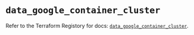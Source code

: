 # `data_google_container_cluster`

Refer to the Terraform Registory for docs: [`data_google_container_cluster`](https://registry.terraform.io/providers/hashicorp/google-beta/4.79.0/docs/data-sources/google_container_cluster).
